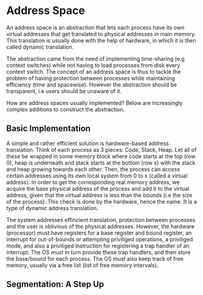 # Address Space
An address space is an abstraction that lets each process have its own virtual addresses that get translated 
to physical addresses in main memory. This translation is usually done with the help of hardware, in which it is then 
called dynamic translation. 

The abstraction came from the need of implementing time-sharing (e.g context switches) while 
not having to load processes from disk every context switch. The concept of an address space is thus to tackle the problem of having protection between processes while maintaining efficiency (time and spacewise). However the abstraction should be 
transparent, i.e users should be unaware of it.

How are address spaces usually implemented? Below are increasingly complex
additions to construct the abstraction.

## Basic Implementation
A simple and rather efficient solution is hardware-based address translation. Think of each process as 3 pieces: Code, 
Stack, Heap. Let all of these be wrapped in some memory block where code starts at the top (row 0), heap is underneath and stack starts at the bottom (row x) with the stack and heap growing towards each other. Then, the process can access certain addresses using its own local system from 0 to x (called a virtual address). In order to get the corresponding real memory address, we acquire the 
base physical address of the process and add it to the virtual address, given that the virtual address is less than the bounds
(i.e the size of the process). This check is done by the hardware, hence the name. It is a type of dynamic address translation. 

The system addresses effincient translation, protection between processes and the user is oblivious of the physical addresses.
However, the hardware (processor) must have registers for a base register and bound register, an interrupt for out-of-bounds or attempting priviliged operations, a priviliged mode, and also a priviliged instruction for registering a trap handler of an interrupt. The OS must in turn provide these trap handlers, and then store the base/bound for each process. The OS must also 
keep track of free memory, usually via a free list (list of free memory intervals).

## Segmentation: A Step Up
